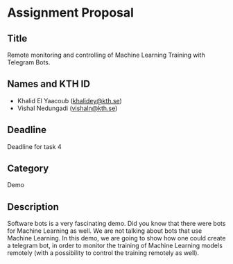 # Assignment Proposal

## Title

Remote monitoring and controlling of Machine Learning Training with Telegram Bots.

## Names and KTH ID

- Khalid El Yaacoub (khalidey@kth.se)
- Vishal Nedungadi (vishaln@kth.se)

## Deadline

Deadline for task 4

## Category

Demo

## Description

Software bots is a very fascinating demo. Did you know that there were bots for Machine Learning as well. We are not talking about bots that use Machine Learning.
In this demo, we are going to show how one could create a telegram bot, in order to monitor the training of Machine Learning models remotely (with a possibility
to control the training remotely as well). 

